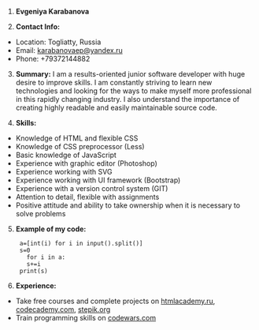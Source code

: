 1.  **Evgeniya Karabanova**

2.  **Contact Info:**
- Location: Togliatty, Russia
- Email: <karabanovaep@yandex.ru>
- Phone: +79372144882

3.  **Summary:**  I am a results-oriented junior software developer with huge desire to improve skills. I am constantly striving to learn new technologies and looking for the ways to make myself more professional in this rapidly changing industry. I also understand the importance of creating highly readable and easily maintainable source code.  

4.  **Skills:**
- Knowledge of HTML and flexible CSS
- Knowledge of CSS preprocessor (Less)
- Basic knowledge of JavaScript
- Experience with graphic editor (Photoshop)
- Experience working with SVG
- Experience working with UI framework (Bootstrap)
- Experience with a version control system (GIT)
- Attention to detail, flexible with assignments
- Positive attitude and ability to take ownership when it is necessary to solve problems

5.  **Example of my code:**
    
    ```
     a=[int(i) for i in input().split()]
     s=0
       for i in a:
       s+=i
     print(s)
    
    ```
    
6.  **Experience:**  
- Take free courses and complete projects on [htmlacademy.ru](https://htmlacademy.ru/), [codecademy.com](https://www.codecademy.com/), [stepik.org](https://welcome.stepik.org/ru)
- Train programming skills on [codewars.com](https://www.codewars.com/)